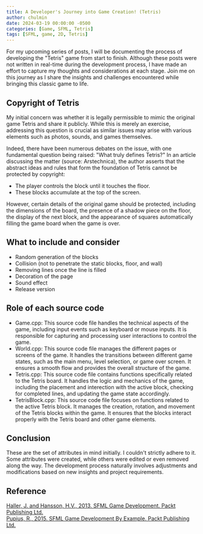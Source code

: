 ```yaml
---
title: A Developer's Journey into Game Creation! (Tetris)
author: chulmin
date: 2024-03-19 00:00:00 -0500
categories: [Game, SFML, Tetris]
tags: [SFML, game, 2D, Tetris]
---
```


For my upcoming series of posts, I will be documenting the process of developing the "Tetris" game from start to finish. Although these posts were not written in real-time during the development process, I have made an effort to capture my thoughts and considerations at each stage. Join me on this journey as I share the insights and challenges encountered while bringing this classic game to life.


## Copyright of Tetris
My initial concern was whether it is legally permissible to mimic the original game Tetris and share it publicly. While this is merely an exercise, addressing this question is crucial as similar issues may arise with various elements such as photos, sounds, and games themselves.


Indeed, there have been numerous debates on the issue, with one fundamental question being raised: "What truly defines Tetris?" In an article discussing the matter (source: Arstechnica), the author asserts that the abstract ideas and rules that form the foundation of Tetris cannot be protected by copyright:

- The player controls the block until it touches the floor. 
- These blocks accumulate at the top of the screen.

However, certain details of the original game should be protected, including the dimensions of the board, the presence of a shadow piece on the floor, the display of the next block, and the appearance of squares automatically filling the game board when the game is over.


## What to include and consider
- Random generation of the blocks
- Collision (not to penetrate the static blocks, floor, and wall)
- Removing lines once the line is filled
- Decoration of the page
- Sound effect
- Release version


## Role of each source code
- Game.cpp: This source code file handles the technical aspects of the game, including input events such as keyboard or mouse inputs. It is responsible for capturing and processing user interactions to control the game.
- World.cpp: This source code file manages the different pages or screens of the game. It handles the transitions between different game states, such as the main menu, level selection, or game over screen. It ensures a smooth flow and provides the overall structure of the game.
- Tetris.cpp: This source code file contains functions specifically related to the Tetris board. It handles the logic and mechanics of the game, including the placement and interection with the active block, checking for completed lines, and updating the game state accordingly.
- TetrisBlock.cpp: This source code file focuses on functions related to the active Tetris block. It manages the creation, rotation, and movement of the Tetris blocks within the game. It ensures that the blocks interact properly with the Tetris board and other game elements.

## Conclusion
These are the set of attributes in mind initially. I couldn't strictly adhere to it. Some attributes were created, while others were edited or even removed along the way. The development process naturally involves adjustments and modifications based on new insights and project requirements.


## Reference 
[Haller, J. and Hansson, H.V., 2013. SFML Game Development. Packt Publishing Ltd.](https://www.packtpub.com/product/sfml-game-development)<br>
[Pupius, R., 2015. SFML Game Development By Example. Packt Publishing Ltd.](https://www.packtpub.com/product/sfml-game-development-by-example)



